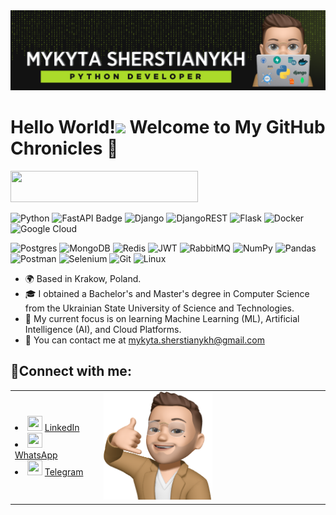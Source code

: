 <img src="https://raw.githubusercontent.com/Thoughtseize1/Thoughtseize1/main/icons/1.png" alt="my banner">

# Hello World!![](https://user-images.githubusercontent.com/18350557/176309783-0785949b-9127-417c-8b55-ab5a4333674e.gif) Welcome to My GitHub Chronicles 🚀


<img src="https://badgen.net/badge/icon/My Active Tech Stack:?color=green&icon=codacy&label" width="300" height="50"> 

![Python](https://img.shields.io/badge/python-3670A0?style=for-the-badge&logo=python&logoColor=ffdd54)
![FastAPI Badge](https://img.shields.io/badge/FastAPI-009688?style=for-the-badge&logo=fastapi&logoColor=white) 
![Django](https://img.shields.io/badge/django-%23092E20.svg?style=for-the-badge&logo=django&logoColor=white) 
![DjangoREST](https://img.shields.io/badge/DJANGO-REST-ff1709?style=for-the-badge&logo=django&logoColor=white&color=ff1709&labelColor=gray) 
![Flask](https://img.shields.io/badge/flask-%23000.svg?style=for-the-badge&logo=flask&logoColor=white) 
![Docker](https://img.shields.io/badge/docker-%230db7ed.svg?style=for-the-badge&logo=docker&logoColor=white)
![Google Cloud](https://img.shields.io/badge/GoogleCloud-%234285F4.svg?style=for-the-badge&logo=google-cloud&logoColor=white) 

![Postgres](https://img.shields.io/badge/postgres-%23316192.svg?style=for-the-badge&logo=postgresql&logoColor=white) 
![MongoDB](https://img.shields.io/badge/MongoDB-%234ea94b.svg?style=for-the-badge&logo=mongodb&logoColor=white) 
![Redis](https://img.shields.io/badge/redis-%23DD0031.svg?style=for-the-badge&logo=redis&logoColor=white) 
![JWT](https://img.shields.io/badge/JWT-black?style=for-the-badge&logo=JSON%20web%20tokens) 
![RabbitMQ](https://img.shields.io/badge/Rabbitmq-FF6600?style=for-the-badge&logo=rabbitmq&logoColor=white) 
![NumPy](https://img.shields.io/badge/numpy-%23013243.svg?style=for-the-badge&logo=numpy&logoColor=white) 
![Pandas](https://img.shields.io/badge/pandas-%23150458.svg?style=for-the-badge&logo=pandas&logoColor=white) 
![Postman](https://img.shields.io/badge/Postman-FF6C37?style=for-the-badge&logo=postman&logoColor=white) 
![Selenium](https://img.shields.io/badge/-selenium-%43B02A?style=for-the-badge&logo=selenium&logoColor=white)
![Git](https://img.shields.io/badge/git-%23F05033.svg?style=for-the-badge&logo=git&logoColor=white)
![Linux](https://img.shields.io/badge/Linux-FCC624?style=for-the-badge&logo=linux&logoColor=black)

- 🌍 Based in Krakow, Poland.
- 🎓 I obtained a Bachelor's and Master's degree in Computer Science from the Ukrainian State University of Science and Technologies.
- 🎯 My current focus is on learning Machine Learning (ML), Artificial Intelligence (AI), and Cloud Platforms.
- 📨 You can contact me at  [mykyta.sherstianykh@gmail.com](mailto:mykyta.sherstianykh@gmail.com)
<!--- 🤝🏻 -->

## **📲Connect with me:**

<table>
<td> 
<li> <img src="https://raw.githubusercontent.com/get-icon/geticon/fc0f660daee147afb4a56c64e12bde6486b73e39/icons/linkedin-icon.svg" width="24" height="24"> <a href="https://www.linkedin.com/in/nsherstianykh/">LinkedIn</a> 
</li> 
 <li> <img src="https://raw.githubusercontent.com/get-icon/geticon/fc0f660daee147afb4a56c64e12bde6486b73e39/icons/whatsapp.svg" width="24" height="24"> <a href="https://wa.me/+48883147362">WhatsApp</a>
  </li> 
<li> <img src="https://raw.githubusercontent.com/get-icon/geticon/fc0f660daee147afb4a56c64e12bde6486b73e39/icons/telegram.svg" width="24" height="24"> <a href="https://t.me/thoughtseize">Telegram</a> 
</li>
 </ul>
 </td> 
 <td style="padding-left: 20px;"> 
<img src="https://raw.githubusercontent.com/Thoughtseize1/Thoughtseize1/main/icons/me(2).png" width="50%">

<!--
Here are some ideas to get you started:

- 🔭 I’m currently working on ...
- 🌱 I’m currently learning ...
- -   🖥️ See my portfolio at  [danielcranney.com](http://danielcranney.com/)
- -   🚀 I'm currently working on  [Smylo.co](http://smylo.co/),  [ColorHub.app](http://colorhub.app/)  and  [ProfileMe.dev](http://profileme.dev/)
- 👯 I’m looking to collaborate on ...
- 🤔 I’m looking for help with ...
- 💬 Ask me about ...
- 📫 How to reach me: ...
- 😄 Pronouns: ...
- ⚡ Fun fact: ...
-->
